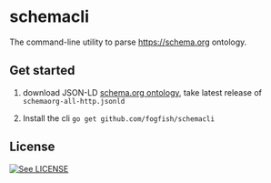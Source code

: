 # schemacli

The command-line utility to parse https://schema.org ontology.

## Get started

1. download JSON-LD [schema.org ontology](https://github.com/schemaorg/schemaorg/tree/main/data/releases), take latest release of `schemaorg-all-http.jsonld`

2. Install the cli `go get github.com/fogfish/schemacli`

## License

[![See LICENSE](https://img.shields.io/github/license/fogfish/schemacli.svg?style=for-the-badge)](LICENSE)
